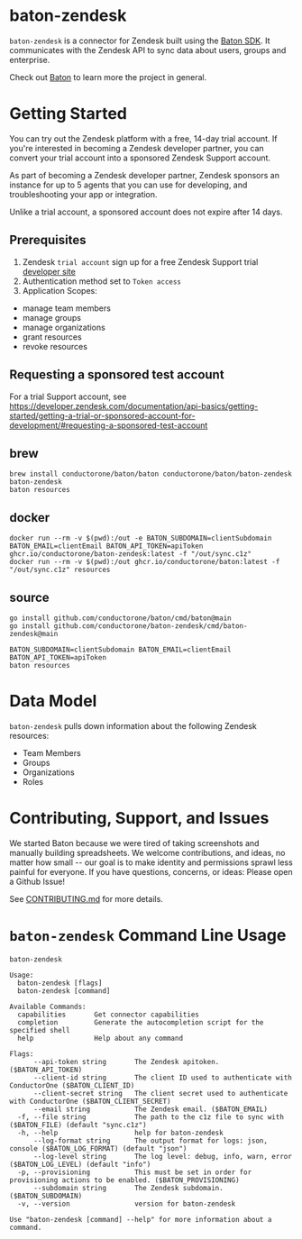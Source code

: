# baton-zendesk
`baton-zendesk` is a connector for Zendesk built using the [Baton SDK](https://github.com/conductorone/baton-sdk). It communicates with the Zendesk API to sync data about users, groups and enterprise.

Check out [Baton](https://github.com/conductorone/baton) to learn more the project in general.

# Getting Started
You can try out the Zendesk platform with a free, 14-day trial account. If you're interested in becoming a Zendesk developer partner, you can convert your trial account into a sponsored Zendesk Support account.

As part of becoming a Zendesk developer partner, Zendesk sponsors an instance for up to 5 agents that you can use for developing, and troubleshooting your app or integration.

Unlike a trial account, a sponsored account does not expire after 14 days.
## Prerequisites

1. Zendesk `trial account` sign up for a free Zendesk Support trial  [developer site](https://www.zendesk.com/register/)
2. Authentication method set to `Token access`
3. Application Scopes: 
  - manage team members
  - manage groups
  - manage organizations
  - grant resources
  - revoke resources

## Requesting a sponsored test account
For a trial Support account, see 
https://developer.zendesk.com/documentation/api-basics/getting-started/getting-a-trial-or-sponsored-account-for-development/#requesting-a-sponsored-test-account

## brew

```
brew install conductorone/baton/baton conductorone/baton/baton-zendesk
baton-zendesk
baton resources
```

## docker

```
docker run --rm -v $(pwd):/out -e BATON_SUBDOMAIN=clientSubdomain BATON_EMAIL=clientEmail BATON_API_TOKEN=apiToken ghcr.io/conductorone/baton-zendesk:latest -f "/out/sync.c1z"
docker run --rm -v $(pwd):/out ghcr.io/conductorone/baton:latest -f "/out/sync.c1z" resources
```

## source

```
go install github.com/conductorone/baton/cmd/baton@main
go install github.com/conductorone/baton-zendesk/cmd/baton-zendesk@main

BATON_SUBDOMAIN=clientSubdomain BATON_EMAIL=clientEmail BATON_API_TOKEN=apiToken 
baton resources
```

# Data Model

`baton-zendesk` pulls down information about the following Zendesk resources:
- Team Members
- Groups
- Organizations
- Roles

# Contributing, Support, and Issues

We started Baton because we were tired of taking screenshots and manually building spreadsheets. We welcome contributions, and ideas, no matter how small -- our goal is to make identity and permissions sprawl less painful for everyone. If you have questions, concerns, or ideas: Please open a Github Issue!

See [CONTRIBUTING.md](https://github.com/ConductorOne/baton/blob/main/CONTRIBUTING.md) for more details.

# `baton-zendesk` Command Line Usage

```
baton-zendesk

Usage:
  baton-zendesk [flags]
  baton-zendesk [command]

Available Commands:
  capabilities       Get connector capabilities
  completion         Generate the autocompletion script for the specified shell
  help               Help about any command

Flags:
      --api-token string       The Zendesk apitoken. ($BATON_API_TOKEN)
      --client-id string       The client ID used to authenticate with ConductorOne ($BATON_CLIENT_ID)
      --client-secret string   The client secret used to authenticate with ConductorOne ($BATON_CLIENT_SECRET)
      --email string           The Zendesk email. ($BATON_EMAIL)
  -f, --file string            The path to the c1z file to sync with ($BATON_FILE) (default "sync.c1z")
  -h, --help                   help for baton-zendesk
      --log-format string      The output format for logs: json, console ($BATON_LOG_FORMAT) (default "json")
      --log-level string       The log level: debug, info, warn, error ($BATON_LOG_LEVEL) (default "info")
  -p, --provisioning           This must be set in order for provisioning actions to be enabled. ($BATON_PROVISIONING)
      --subdomain string       The Zendesk subdomain. ($BATON_SUBDOMAIN)
  -v, --version                version for baton-zendesk

Use "baton-zendesk [command] --help" for more information about a command.
```
